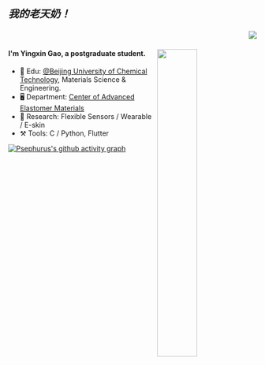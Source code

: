 ## *我的老天奶！*<p align="right"> ![](https://komarev.com/ghpvc/?username=Psephurus) </p>

<img align="right" src="https://github-readme-stats.vercel.app/api/top-langs/?username=Psephurus&layout=compact&theme=tokyonight" width="40%">

#### I'm Yingxin Gao, a postgraduate student.
- 🏫 Edu: [@Beijing University of Chemical Technology](https://www.buct.edu.cn), Materials Science & Engineering.
- 🖥️ Department: [Center of Advanced Elastomer Materials](https://caem.buct.edu.cn/english)
- 🔬 Research: Flexible Sensors / Wearable / E-skin
- ⚒️ Tools: C / Python, Flutter


[![Psephurus's github activity graph](https://github-readme-activity-graph.vercel.app/graph?username=Psephurus&theme=react-dark)](https://github.com/Psephurus/github-readme-activity-graph)
